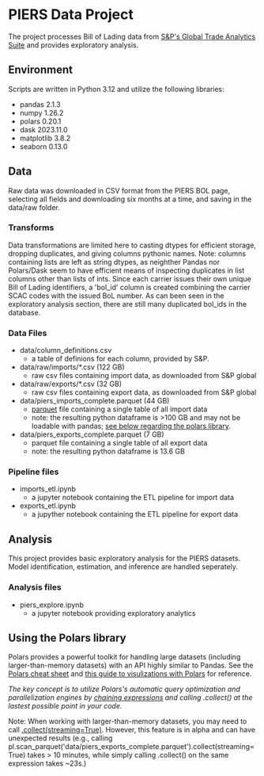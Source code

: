 # PIERS Data Project

The project processes Bill of Lading data from [S&P's Global Trade Analytics Suite](https://www.spglobal.com/marketintelligence/en/mi/products/maritime-global-trade-analytics-suite.html) and provides exploratory analysis. 

## Environment

Scripts are written in Python 3.12 and utilize the following libraries:

- pandas 2.1.3
- numpy 1.26.2
- polars 0.20.1 
- dask 2023.11.0
- matplotlib 3.8.2
- seaborn 0.13.0

## Data

Raw data was downloaded in CSV format from the PIERS BOL page, selecting all fields and downloading six months at a time, and saving in the data/raw folder. 

### Transforms

Data transformations are limited here to casting dtypes for efficient storage, dropping duplicates, and giving columns pythonic names. Note: columns containing lists are left as string dtypes, as neighther Pandas nor Polars/Dask seem to have efficient means of inspecting duplicates in list columns other than lists of ints. Since each carrier issues their own unique Bill of Lading identifiers, a 'bol_id' column is created combining the carrier SCAC codes with the issued BoL number. As can been seen in the exploratory analysis section, there are still many duplicated bol_ids in the database. 

### Data Files

- data/column_definitions.csv
    - a table of definions for each column, provided by S&P. 
- data/raw/imports/*.csv (122 GB)
    - raw csv files containing import data, as downloaded from S&P global
- data/raw/exports/*.csv (32 GB)
    - raw csv files containing export data, as downloaded from S&P global
- data/piers_imports_complete.parquet (44 GB)
    - [parquet](https://www.databricks.com/glossary/what-is-parquet) file containing a single table of all import data
    - note: the resulting python dataframe is >100 GB and may not be loadable with pandas; [see below regarding the polars library](#using-the-polars-library). 
- data/piers_exports_complete.parquet (7 GB)
    - parquet file containing a single table of all export data
    - note: the resulting python dataframe is 13.6 GB

### Pipeline files

- imports_etl.ipynb
    - a jupyter notebook containing the ETL pipeline for import data
- exports_etl.ipynb
    - a jupyther notebook containing the ETL pipeline for export data

## Analysis

This project provides basic exploratory analysis for the PIERS datasets. Model identification, estimation, and inference are handled seperately. 

### Analysis files

- piers_explore.ipynb
    - a jupyter notebook providing exploratory analytics

## Using the Polars library

Polars provides a powerful toolkit for handling large datasets (including larger-than-memory datasets) with an API highly similar to Pandas. See the [Polars cheat sheet](https://franzdiebold.github.io/polars-cheat-sheet/Polars_cheat_sheet.pdf) and [this guide to visulizations with Polars](https://r-brink.medium.com/easy-ways-to-visualise-data-when-using-polars-e2756bc5dd37) for reference. 

*The key concept is to utilize Polars's automatic query optimization and parallelization engines by [chaining expressions](https://docs.pola.rs/user-guide/concepts/expressions/) and calling .collect() at the lastest possible point in your code.* 

Note: When working with larger-than-memory datasets, you may need to call [.collect(streaming=True)](https://docs.pola.rs/user-guide/concepts/streaming/). However, this feature is in alpha and can have unexpected results (e.g., calling pl.scan_parquet('data/piers_exports_complete.parquet').collect(streaming=True) takes > 10 minutes, while simply calling .collect() on the same expression takes ~23s.)

